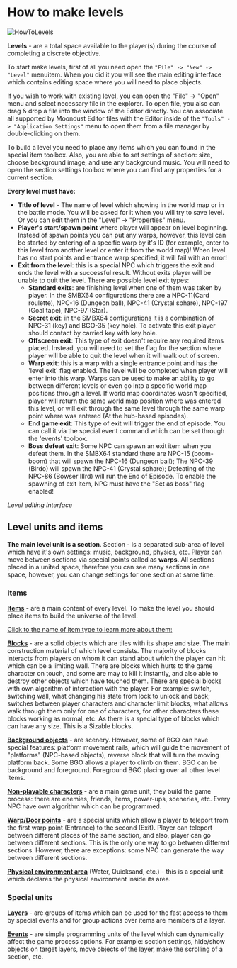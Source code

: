 # How to make levels

![HowToLevels](Intro/QuickStart/HowToMakeLevels.png)

**Levels** - are a total space available to the player(s) during the
course of completing a discrete objective.


To start make levels, first of all you need open the 
`"File" -> "New" -> "Level"` menuitem. When you did it you will see the
main editing interface which contains editing space where you will
need to place objects.


If you wish to work with existing level, you can open the "File" -> "Open"
menu and select necessary file in the explorer. To open file, you also can 
drag & drop a file into the window of the Editor directly. You can associate
all supported by Moondust Editor files with the Editor inside of the
`"Tools" -> "Application Settings"` menu to open them from a file manager by
double-clicking on them.

To build a level you need to place any items which you can found in the
special item toolbox. Also, you are able to set settings of section: size, 
choose background image, and use any background music. You will need to open 
the section settings toolbox where you can find any properties for a current
section.

**Every level must have:**

* **Title of level** - The name of level which showing in the world map
or in the battle mode. You will be asked for it when you will try to save level.
Or you can edit them in the "Level" -> "Properties" menu.
* **Player's start/spawn point** where player will appear on level beginning.
Instead of spawn points you can put any warps, however, this level
can be started by entering of a specific warp by it's ID (for example, enter 
to this level from another level or enter it from the world map)! When level has 
no start points and entrance warp specified, it will fail with an error!
* **Exit from the level**: this is a special NPC which triggers the exit and ends
the level with a successful result. Without exits player will be unable 
to quit the level. There are possible level exit types: 
  * **Standard exits**: are finishing level when one of them was taken by
  player. In the SMBX64 configurations there are a NPC-11(Card roulette),
  NPC-16 (Dungeon ball), NPC-41 (Crystal sphare), NPC-197 (Goal tape),
  NPC-97 (Star).
  * **Secret exit**: in the SMBX64 configurations it is a combination of
  NPC-31 (key) and BGO-35 (key hole). To activate this exit player
  should contact by carried key with key hole.
  * **Offscreen exit**: This type of exit doesn't require any required items 
  placed. Instead, you will need to set the flag for the section where player will be
  able to quit the level when it will walk out of screen.
  * **Warp exit**: this is a warp with a single entrance point and has the
  'level exit' flag enabled. The level will be completed when player will
  enter into this warp. Warps can be used to make an ability to go between
  different levels or even go into a specific world map positions through 
  a level. If world map coordinates wasn't specified, player will return 
  the same world map position where was entered this level, or will exit through 
  the same level through the same warp point where was entered (At the hub-based
  episodes).
  * **End game exit**: This type of exit will trigger the end of episode.
  You can call it via the special event command which can be set through
  the 'events' toolbox.
  * **Boss defeat exit**: Some NPC can spawn an exit item when you defeat them. 
  In the SMBX64 standard there are NPC-15 (boom-boom) that will spawn the NPC-16 (Dungeon ball);
  The NPC-39 (Birdo) will spawn the NPC-41 (Crystal sphare);
  Defeating of the NPC-86 (Bowser IIIrd) will run the End of Episode. 
  To enable the spawning of exit item, NPC must have the "Set as boss" flag enabled!


_Level editing interface_

<ImageZoom 
  alt="EditorInterface"
  url="screenshots/LevelEditing/005_levelEditingSpace.png" 
  :border="true"
/>


## Level units and items

**The main level unit is a section**. Section - is a separated sub-area of
level which have it's own settings: music, background, physics, etc.
Player can move between sections via special points called as **warps**. All sections
placed in a united space, therefore you can see many sections in one space,
however, you can change settings for one section at same time.


### Items

**[Items](../../EditLevel/Items)** - are a main content of every level. To make the level you should
place items to build the universe of the level.

<u>Click to the name of item type to learn more about them:</u>

**[Blocks](../../EditLevel/Items#blocks)** - are a solid objects which are 
tiles with its shape and size. The main construction material of which level 
consists. The majority of blocks interacts from players on whom it can stand
about which the player can hit which can be a limiting wall. There are blocks
which hurts to the game character on touch, and some are may to kill it
instantly, and also able to destroy other objects which have touched them. 
There are special blocks with own algorithm of interaction with the player. 
For example: switch, switching wall, what changing his state from lock to 
unlock and back; switches between player characters and character limit blocks, 
what allows walk through them only for one of characters, for other characters
these blocks working as normal, etc. As there is a special type of blocks
which can have any size. This is a Sizable blocks.

**[Background objects](../../EditLevel/Items#bgo)** - are scenery. However, some 
of BGO can have special features: platform movement rails, which will guide the movement 
of "platforms" (NPC-based objects), reverse block that will turn the moving platform back. 
Some BGO allows a player to climb on them. BGO can be background and foreground.
Foreground BGO placing over all other level items.

**[Non-playable characters](../../EditLevel/Items#npc)** - are a main game unit, they build
the game process: there are enemies, friends, items, power-ups, sceneries, etc.
Every NPC have own algorithm which can be programmed.

**[Warp/Door points](../../EditLevel/Items#warps)** - are a special units which allow a player 
to teleport from the first warp point (Entrance) to the second (Exit). 
Player can teleport between different places of the same section, and also, player can go between 
different sections. This is the only one way to go between different sections. However, there are
exceptions: some NPC can generate the way between different sections.

**[Physical environment area](../../EditLevel/Items#physical-environments)** (Water, Quicksand, etc.) - this is a
special unit which declares the physical environment inside its area.


### Special units
**[Layers](../../EditLevel/Layers)** - are groups of items which can be used for the fast access to
them by special events and for group actions over items are members of a layer.

**[Events](../../EditLevel/Events)** - are simple programming units of the level which can dynamically 
affect the game process options. For example: section settings, hide/show objects on target layers,
move objects of the layer, make the scrolling of a section, etc.
